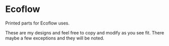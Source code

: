 # Ecoflow

Printed parts for Ecoflow uses.

These are my designs and feel free to copy and modify as you see fit.  There maybe a few exceptions and they will be noted.
